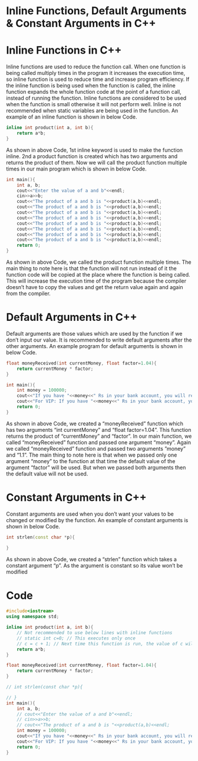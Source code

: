 # Inline Functions, Default Arguments & Constant Arguments in C++

# Inline Functions in C++
Inline functions are used to reduce the function call. When one function is being called multiply times in the program it increases the execution time, so inline function is used to reduce time and increase program efficiency. If the inline function is being used when the function is called, the inline function expands the whole function code at the point of a function call, instead of running the function. Inline functions are considered to be used when the function is small otherwise it will not perform well. Inline is not recommended when static variables are being used in the function. An example of an inline function is shown in below Code.
```cpp
inline int product(int a, int b){
    return a*b;
}
```
As shown in above Code, 1st inline keyword is used to make the function inline. 2nd a product function is created which has two arguments and returns the product of them. Now we will call the product function multiple times in our main program which is shown in below Code.
```cpp
int main(){
    int a, b;
    cout<<"Enter the value of a and b"<<endl;
    cin>>a>>b;
    cout<<"The product of a and b is "<<product(a,b)<<endl;
    cout<<"The product of a and b is "<<product(a,b)<<endl;
    cout<<"The product of a and b is "<<product(a,b)<<endl;
    cout<<"The product of a and b is "<<product(a,b)<<endl;
    cout<<"The product of a and b is "<<product(a,b)<<endl;
    cout<<"The product of a and b is "<<product(a,b)<<endl;
    cout<<"The product of a and b is "<<product(a,b)<<endl;
    cout<<"The product of a and b is "<<product(a,b)<<endl;
    return 0;
}
```
As shown in above Code, we called the product function multiple times. The main thing to note here is that the function will not run instead of it the function code will be copied at the place where the function is being called. This will increase the execution time of the program because the compiler doesn’t have to copy the values and get the return value again and again from the compiler.
# Default Arguments in C++
Default arguments are those values which are used by the function if we don’t input our value. It is recommended to write default arguments after the other arguments. An example program for default arguments is shown in below Code.
```cpp
float moneyReceived(int currentMoney, float factor=1.04){
    return currentMoney * factor;
}

int main(){
    int money = 100000;
    cout<<"If you have "<<money<<" Rs in your bank account, you will recive "<<moneyReceived(money)<< "Rs after 1 year"<<endl;
    cout<<"For VIP: If you have "<<money<<" Rs in your bank account, you will recive "<<moneyReceived(money, 1.1)<< " Rs after 1 year";
    return 0;
}
```
As shown in above Code, we created a “moneyReceived” function which has two arguments “int currentMoney” and “float factor=1.04”. This function returns the product of “currentMoney” and “factor”. In our main function, we called “moneyReceived” function and passed one argument “money”. Again we called “moneyReceived” function and passed two arguments ”money” and “1.1”. The main thing to note here is that when we passed only one argument “money” to the function at that time the default value of the argument “factor” will be used. But when we passed both arguments then the default value will not be used.
# Constant Arguments in C++
Constant arguments are used when you don’t want your values to be changed or modified by the function. An example of constant arguments is shown in below Code.
```cpp
int strlen(const char *p){

}
```

As shown in above Code, we created a “strlen” function which takes a constant argument “p”. As the argument is constant so its value won’t be modified
# Code
```cpp
#include<iostream>
using namespace std;

inline int product(int a, int b){
    // Not recommended to use below lines with inline functions
    // static int c=0; // This executes only once
    // c = c + 1; // Next time this function is run, the value of c will be retained
    return a*b;
}

float moneyReceived(int currentMoney, float factor=1.04){
    return currentMoney * factor;
}

// int strlen(const char *p){

// }
int main(){
    int a, b;
    // cout<<"Enter the value of a and b"<<endl;
    // cin>>a>>b;
    // cout<<"The product of a and b is "<<product(a,b)<<endl;
    int money = 100000;
    cout<<"If you have "<<money<<" Rs in your bank account, you will recive "<<moneyReceived(money)<< "Rs after 1 year"<<endl;
    cout<<"For VIP: If you have "<<money<<" Rs in your bank account, you will recive "<<moneyReceived(money, 1.1)<< " Rs after 1 year";
    return 0;
}
```